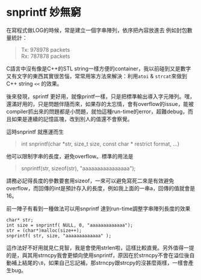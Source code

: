 # snprintf 妙無窮

在寫程式做LOG的時候，常是建立一個字串陣列，依序把內容放進去
例如封包數量統計：
> Tx: 978978 packets   
> Rx: 787878 packets   


C語言中沒有像是C++的STL string一樣方便的container，我以前碰到又是數字又有文字的東西其實很苦惱，常常用笨方法來解決：利用`atoi` & `strcat`來做到C++ string `<<` 的效果。
 
後來發現，sprintf 更好用，就像printf一樣，只是把標準輸出導入字元陣列。嘿，還滿好用的，只是問題伴隨而來，如果存的太忘情，會有overflow的issue，能被compiler抓出來的問題都是小問題，就怕這種run-time的error，超難debug，而且如果是連續的記憶區塊，改到別人的值還不會察覺。
 
這時snprintf 就應運而生
> int snprintf(char \*str, size_t size, const char * restrict format, ...)

他可以限制字串的長度，避免overflow。標準的用法是
> snprintf(str, sizeof(str), "aaaaaaaaaaaaaaaa");

請務必記得長度的參數要套用sizeof，一來可以避免寫死二來是有效避免overflow，而回傳的int是預計存入的長度，例如我上面的一串a，回傳的值就會是16。
 
前一陣子有看到一種做法可以用snprintf 達到run-time調整字串陣列長度的效果
```
char* str;
int size = snprintf( NULL, 0, "aaaaaaaaaaaaa");
str = (char*)malloc(size++);
snprintf( str, size, "aaaaaaaaaaaaa" );
```
這作法好不好用就見仁見智，我是會使用strlen啦，這樣比較直覺。另外值得一提的是，與其用strncpy我會更傾向使用snprintf，原因在於strncpy不會在溢位後自動補上結尾的`\0`，如果自己忘記補，那strncpy跟strcpy的沒甚麼兩樣，一樣會產生bug。

